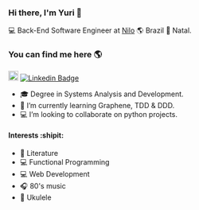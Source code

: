 ### Hi there, I'm Yuri 👋

💻 Back-End Software Engineer at [Nilo](https://nilosaude.com.br/) 🌎 Brazil 🏡 Natal.

### You can find me here 🌎

<a href="https://dev.to/yurishenrique"><img src="https://img.shields.io/badge/DEV.TO-%230A0A0A.svg?&style=for-the-badge&logo=dev-dot-to&logoColor=white" height=20></a>
[![Linkedin Badge](https://img.shields.io/badge/-yuriscosta-blue?style=flat-square&logo=Linkedin&logoColor=white&link=https://www.linkedin.com/in/yuriscosta)](https://www.linkedin.com/in/yuriscosta)
- :mortar_board: Degree in Systems Analysis and Development.
- 🌱 I’m currently learning Graphene, TDD & DDD.
- :computer: I’m looking to collaborate on python projects.

#### Interests :shipit:
- :book: Literature
- :computer: Functional Programming
- :computer: Web Development
- :headphones: 80's music
- :guitar: Ukulele

